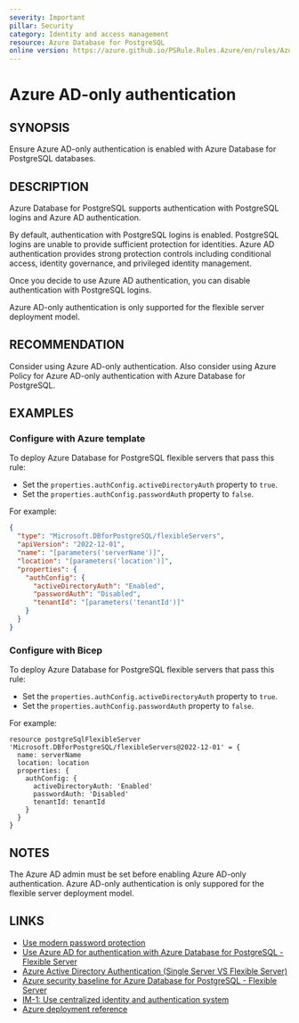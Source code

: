 ```yaml
---
severity: Important
pillar: Security
category: Identity and access management
resource: Azure Database for PostgreSQL
online version: https://azure.github.io/PSRule.Rules.Azure/en/rules/Azure.PostgreSQL.AADOnly/
---
```


# Azure AD-only authentication

## SYNOPSIS

Ensure Azure AD-only authentication is enabled with Azure Database for PostgreSQL databases.

## DESCRIPTION

Azure Database for PostgreSQL supports authentication with PostgreSQL logins and Azure AD authentication.

By default, authentication with PostgreSQL logins is enabled.
PostgreSQL logins are unable to provide sufficient protection for identities.
Azure AD authentication provides strong protection controls including conditional access, identity governance, and privileged identity management.

Once you decide to use Azure AD authentication, you can disable authentication with PostgreSQL logins.

Azure AD-only authentication is only supported for the flexible server deployment model.

## RECOMMENDATION

Consider using Azure AD-only authentication.
Also consider using Azure Policy for Azure AD-only authentication with Azure Database for PostgreSQL.

## EXAMPLES

### Configure with Azure template

To deploy Azure Database for PostgreSQL flexible servers that pass this rule:

- Set the `properties.authConfig.activeDirectoryAuth` property to `true`.
- Set the `properties.authConfig.passwordAuth` property to `false`.

For example:

```json
{
  "type": "Microsoft.DBforPostgreSQL/flexibleServers",
  "apiVersion": "2022-12-01",
  "name": "[parameters('serverName')]",
  "location": "[parameters('location')]",
  "properties": {
    "authConfig": {
      "activeDirectoryAuth": "Enabled",
      "passwordAuth": "Disabled",
      "tenantId": "[parameters('tenantId')]"
    }
  }
}
```

### Configure with Bicep

To deploy Azure Database for PostgreSQL flexible servers that pass this rule:

- Set the `properties.authConfig.activeDirectoryAuth` property to `true`.
- Set the `properties.authConfig.passwordAuth` property to `false`.

For example:

```bicep
resource postgreSqlFlexibleServer 'Microsoft.DBforPostgreSQL/flexibleServers@2022-12-01' = {
  name: serverName
  location: location
  properties: {
    authConfig: {
      activeDirectoryAuth: 'Enabled'
      passwordAuth: 'Disabled'
      tenantId: tenantId
    }
  }
}
```

## NOTES

The Azure AD admin must be set before enabling Azure AD-only authentication.
Azure AD-only authentication is only suppored for the flexible server deployment model.

## LINKS

- [Use modern password protection](https://learn.microsoft.com/azure/architecture/framework/security/design-identity-authentication#use-modern-password-protection)
- [Use Azure AD for authentication with Azure Database for PostgreSQL - Flexible Server](https://learn.microsoft.com/azure/postgresql/flexible-server/how-to-configure-sign-in-azure-ad-authentication)
- [Azure Active Directory Authentication (Single Server VS Flexible Server)](https://learn.microsoft.com/azure/postgresql/flexible-server/concepts-azure-ad-authentication#azure-active-directory-authentication-single-server-vs-flexible-server)
- [Azure security baseline for Azure Database for PostgreSQL - Flexible Server](https://learn.microsoft.com/security/benchmark/azure/baselines/azure-database-for-postgresql-flexible-server-security-baseline)
- [IM-1: Use centralized identity and authentication system](https://learn.microsoft.com/security/benchmark/azure/baselines/azure-database-for-postgresql-flexible-server-security-baseline#im-1-use-centralized-identity-and-authentication-system)
- [Azure deployment reference](https://learn.microsoft.com/azure/templates/microsoft.dbforpostgresql/flexibleservers#authconfig)

